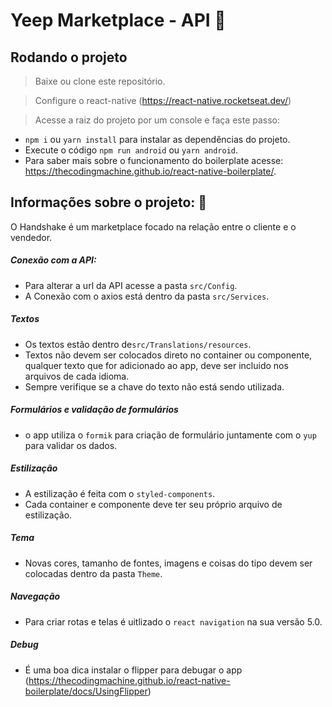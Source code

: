 # Yeep Marketplace - API 🏪

## Rodando o projeto

> Baixe ou clone este repositório.

> Configure o react-native (https://react-native.rocketseat.dev/)

> Acesse a raiz do projeto por um console e faça este passo:

- `npm i` ou `yarn install` para instalar as dependências do projeto.
- Execute o código `npm run android` ou `yarn android`.
- Para saber mais sobre o funcionamento do boilerplate acesse: https://thecodingmachine.github.io/react-native-boilerplate/.

## Informações sobre o projeto: 📃

O Handshake é um marketplace focado na relação entre o cliente e o vendedor.

##### Conexão com a API:
- Para alterar a url da API acesse a pasta `src/Config`.
- A Conexão com o axios está dentro da pasta `src/Services`.

##### Textos
- Os textos estão dentro de`src/Translations/resources`.
- Textos não devem ser colocados direto no container ou componente, qualquer texto que for adicionado ao app, deve ser incluido nos arquivos de cada idioma.
- Sempre verifique se a chave do texto não está sendo utilizada.

##### Formulários e validação de formulários
- o app utiliza o `formik` para criação de formulário juntamente com o `yup` para validar os dados.

##### Estilização
- A estilização é feita com o `styled-components`.
- Cada container e componente deve ter seu próprio arquivo de estilização.

##### Tema
- Novas cores, tamanho de fontes, imagens e coisas do tipo devem ser colocadas dentro da pasta `Theme`.

##### Navegação
- Para criar rotas e telas é uitlizado o `react navigation` na sua versão 5.0.

##### Debug
- É uma boa dica instalar o flipper para debugar o app (https://thecodingmachine.github.io/react-native-boilerplate/docs/UsingFlipper)

